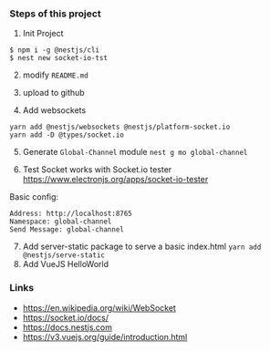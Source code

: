 ### Steps of this project

1. Init Project

```
$ npm i -g @nestjs/cli
$ nest new socket-io-tst
```

2. modify `README.md`

3. upload to github

4. Add websockets

```
yarn add @nestjs/websockets @nestjs/platform-socket.io
yarn add -D @types/socket.io
```

5. Generate `Global-Channel` module `nest g mo global-channel`

6. Test Socket works with Socket.io tester
https://www.electronjs.org/apps/socket-io-tester

Basic config:
```
Address: http://localhost:8765
Namespace: global-channel
Send Message: global-channel
```

7. Add server-static package to serve a basic index.html `yarn add @nestjs/serve-static`
8. Add VueJS HelloWorld

### Links

* https://en.wikipedia.org/wiki/WebSocket
* https://socket.io/docs/
* https://docs.nestjs.com
* https://v3.vuejs.org/guide/introduction.html
